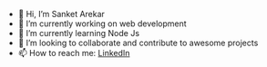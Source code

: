 - 👋 Hi, I’m Sanket Arekar
- 👀 I’m currently working on web development
- 🌱 I’m currently learning Node Js 
- 💞️ I’m looking to collaborate and contribute to awesome projects
- 📫 How to reach me: <a href="https://www.linkedin.com/in/sanket-arekar/">LinkedIn</a>

<!---
sanketarekar/sanketarekar is a ✨ special ✨ repository because its `README.md` (this file) appears on your GitHub profile.
You can click the Preview link to take a look at your changes.
--->
